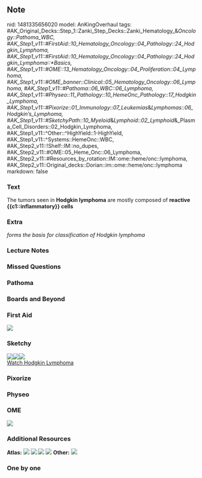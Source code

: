 ## Note
nid: 1481335656020
model: AnKingOverhaul
tags: #AK_Original_Decks::Step_1::Zanki_Step_Decks::Zanki_Hematology_&_Oncology::Pathoma_WBC, #AK_Step1_v11::#FirstAid::10_Hematology_Oncology::04_Pathology::24_Hodgkin_Lymphoma, #AK_Step1_v11::#FirstAid::10_Hematology_Oncology::04_Pathology::24_Hodgkin_Lymphoma::*Basics, #AK_Step1_v11::#OME::13_Hematology_Oncology::04_Proliferation::04_Lymphoma, #AK_Step1_v11::#OME_banner::Clinical::05_Hematology_Oncology::06_Lymphoma, #AK_Step1_v11::#Pathoma::06_WBC::06_Lymphoma, #AK_Step1_v11::#Physeo::11_Pathology::10_HemeOnc_Pathology::17_Hodgkin_Lymphoma, #AK_Step1_v11::#Pixorize::01_Immunology::07_Leukemias_&_Lymphomas::06_Hodgkin’s_Lymphoma, #AK_Step1_v11::#SketchyPath::10_Myeloid_&_Lymphoid::02_Lymphoid_&_Plasma_Cell_Disorders::02_Hodgkin_Lymphoma, #AK_Step1_v11::^Other::^HighYield::1-HighYield, #AK_Step1_v11::^Systems::HemeOnc::WBC, #AK_Step2_v11::!Shelf::IM::no_dupes, #AK_Step2_v11::#OME::05_Heme_Onc::06_Lymphoma, #AK_Step2_v11::#Resources_by_rotation::IM::ome::heme/onc::lymphoma, #AK_Step2_v11::Original_decks::Dorian::im::ome::heme/onc::lymphoma
markdown: false

### Text
<div>
  The tumors seen in <b>Hodgkin lymphoma</b> are mostly composed of
  <b>reactive {{c1::inflammatory}} cells</b>
</div>

### Extra
<i>forms the basis for classification of Hodgkin lymphoma</i>

### Lecture Notes


### Missed Questions


### Pathoma


### Boards and Beyond


### First Aid
<img src="tmpAYlj_d.png">

### Sketchy
<div><img src=
"reedsternberg%20with%20inflammatory%20infiltrate_1566160514431.jpg"><img src="Screen%20Shot%202020-03-03%20at%203.57.53%20PM.JPG"><img src="Zoverall%20picture%20(84).JPG"></div><a href="https://dashboard.sketchy.com/study/medical/courses/medical-pathophysiology/units/medical-pathophysiology-myeloid-lymphoid/videos/medical-pathophysiology-myeloid-and-lymphoid-lymphoid-and-plasma-cell-disorders-hodgkin-lymphoma?utm_source=anki&utm_medium=partnership&utm_campaign=february_update&utm_content=medical">Watch
Hodgkin Lymphoma</a>

### Pixorize


### Physeo


### OME
<div class="ome-widget">
  <a href=
  "https://onlinemeded.org/spa/hematology-oncology/lymphoma/acquire?ref=anki">
  <img src="_OME_AnkiFlashcards_Lesson_6.png"></a>
</div>

### Additional Resources
<b>Atlas:</b> <img src="tmplvM1ms.png" class="resizer"> <img src=
"tmp99wKAz.png" class="resizer"> <img src="tmptODwad.png" class=
"resizer"> <img src="tmpThTNi8.png" class="resizer"> <b>Other:</b>
<img src="tmpYAZhT6.png" class="resizer">

### One by one

